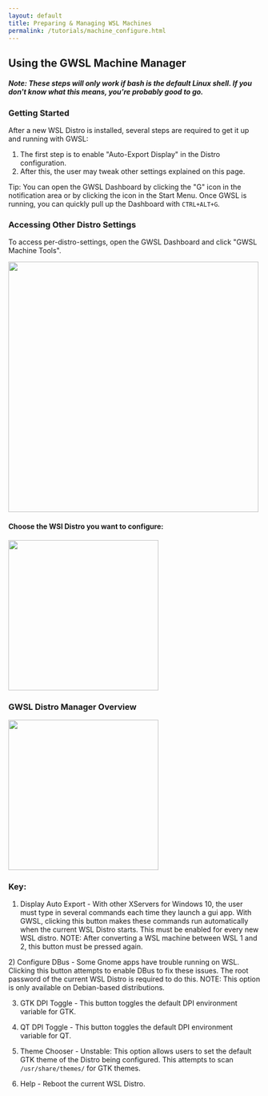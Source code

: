 ```yaml
---
layout: default
title: Preparing & Managing WSL Machines
permalink: /tutorials/machine_configure.html
---
```

## Using the GWSL Machine Manager
##### Note: These steps will only work if bash is the default Linux shell. If you don't know what this means, you're probably good to go.
<!-- ### Contents:
[Accessing Machine Settings](#accessing-machine-settings)
[Using the Manager](#gwsl-machine-manager-overview) -->

### Getting Started

After a new WSL Distro is installed, several steps are required to get it up and running with GWSL: 
1.  The first step is to enable "Auto-Export Display" in the Distro configuration.
2.  After this, the user may tweak other settings explained on this page.

Tip: You can open the GWSL Dashboard by clicking the "G" icon in the notification area or by clicking the icon in the Start Menu. Once GWSL is running, you can quickly pull up the Dashboard with ```CTRL+ALT+G```.

### Accessing Other Distro Settings ### 

To access per-distro-settings, open the GWSL Dashboard and click "GWSL Machine Tools".


<img src="https://opticos.github.io/gwsl/tutorials/dashboardlink.png" width="500">


#### Choose the WSl Distro you want to configure:

<img src="https://opticos.github.io/gwsl/tutorials/chooser.png" width="300">

### GWSL Distro Manager Overview ###

<img src="https://opticos.github.io/gwsl/tutorials/configure.png" width="300">

### Key:

1) Display Auto Export - With other XServers for Windows 10, the user must type in several commands each time they launch a gui app. With GWSL, clicking this button makes these commands run automatically when the current WSL Distro starts. This must be enabled for every new WSL distro. NOTE: After converting a WSL machine between WSL 1 and 2, this button must be pressed again. 

<a href='#dbus' id='installation-guide' class='anchor' aria-hidden='true'></a>
2) Configure DBus - Some Gnome apps have trouble running on WSL. Clicking this button attempts to enable DBus to fix these issues. The root password of the current WSL Distro is required to do this. NOTE: This option is only available on Debian-based distributions.

3) GTK DPI Toggle - This button toggles the default DPI environment variable for GTK.

4) QT DPI Toggle - This button toggles the default DPI environment variable for QT. 

5) Theme Chooser - Unstable: This option allows users to set the default GTK theme of the Distro being configured. This attempts to scan ```/usr/share/themes/``` for GTK themes.

6) Help - Reboot the current WSL Distro.

